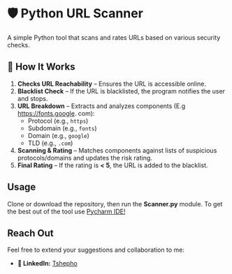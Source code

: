# 🛡️ Python URL Scanner  

A simple Python tool that scans and rates URLs based on various security checks.  

## 🚀 How It Works  
1. **Checks URL Reachability** – Ensures the URL is accessible online.  
2. **Blacklist Check** – If the URL is blacklisted, the program notifies the user and stops.  
3. **URL Breakdown** – Extracts and analyzes components (E.g https://fonts.google. com):
   - Protocol (e.g., `https`)  
   - Subdomain (e.g., `fonts`)  
   - Domain (e.g., `google`)  
   - TLD (e.g., `.com`)  
4. **Scanning & Rating** – Matches components against lists of suspicious protocols/domains and updates the risk rating.  
5. **Final Rating** – If the rating is **< 5**, the URL is added to the blacklist. 

## Usage
Clone or download the repository, then run the **Scanner.py** module.
To get the best out of the tool use [Pycharm IDE!](https://www.jetbrains.com/pycharm/) 

## Reach Out
Feel free to extend your suggestions and collaboration to me:
- **🔗 LinkedIn:** [Tshepho](www.linkedin.com/in/tshepho-madubanya-188aa3251)  
